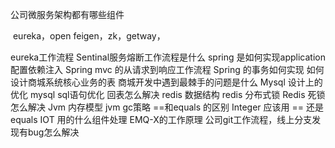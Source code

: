 公司微服务架构都有哪些组件

​	eureka，open feigen，zk，getway，

eureka工作流程
Sentinal服务熔断工作流程是什么
spring 是如何实现application配置依赖注入
Spring mvc 的从请求到响应工作流程
Spring 的事务如何实现
如何设计商城系统核心业务的表
商城开发中遇到最棘手的问题是什么
Mysql 设计上的优化
mysql sql语句优化
回表怎么解决
redis 数据结构
redis 分布式锁
Redis 死锁怎么解决
Jvm 内存模型
jvm gc策略
==和equals 的区别
Integer 应该用 == 还是equals
IOT 用的什么组件处理
EMQ-X的工作原理
公司git工作流程，线上分支发现有bug怎么解决

